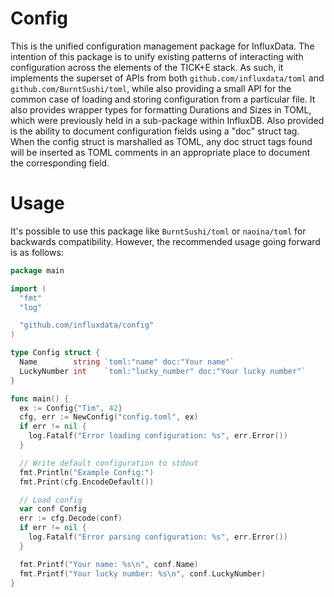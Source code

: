 Config
======

This is the unified configuration management package for InfluxData. The
intention of this package is to unify existing patterns of interacting with
configuration across the elements of the TICK+E stack. As such, it implements
the superset of APIs from both `github.com/influxdata/toml` and
`github.com/BurntSushi/toml`, while also providing a small API for the common
case of loading and storing configuration from a particular file. It also
provides wrapper types for formatting Durations and Sizes in TOML, which were
previously held in a sub-package within InfluxDB. Also provided is the ability
to document configuration fields using a "doc" struct tag. When the config
struct is marshalled as TOML, any doc struct tags found will be inserted as
TOML comments in an appropriate place to document the corresponding field.

Usage
=====

It's possible to use this package like `BurntSushi/toml` or `naoina/toml` for
backwards compatibility. However, the recommended usage going forward is as
follows:

```go
package main

import (
  "fmt"
  "log"

  "github.com/influxdata/config"
)

type Config struct {
  Name        string `toml:"name" doc:"Your name"`
  LuckyNumber int    `toml:"lucky_number" doc:"Your lucky number"`
}

func main() {
  ex := Config{"Tim", 42}
  cfg, err := NewConfig("config.toml", ex)
  if err != nil {
    log.Fatalf("Error loading configuration: %s", err.Error())
  }

  // Write default configuration to stdout
  fmt.Println("Example Config:")
  fmt.Print(cfg.EncodeDefault())

  // Load config
  var conf Config
  err := cfg.Decode(conf)
  if err != nil {
    log.Fatalf("Error parsing configuration: %s", err.Error())
  }

  fmt.Printf("Your name: %s\n", conf.Name)
  fmt.Printf("Your lucky number: %s\n", conf.LuckyNumber)
}
```
